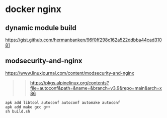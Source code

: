 # docker nginx

## dynamic module build
https://gist.github.com/hermanbanken/96f0ff298c162a522ddbba44cad31081

## modsecurity-and-nginx
https://www.linuxjournal.com/content/modsecurity-and-nginx


>> https://pkgs.alpinelinux.org/contents?file=autoconf&path=&name=&branch=v3.9&repo=main&arch=x86

```
apk add libtool autoconf autoconf automake autoconf
apk add make gcc g++
sh build.sh
``` 